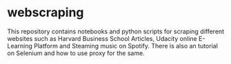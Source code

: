 # webscraping

This repository contains notebooks and python scripts for scraping different websites such as Harvard Business School Articles, Udacity online E-Learning Platform and Steaming music on Spotify.
There is also an tutorial on Selenium and how to use proxy for the same.
